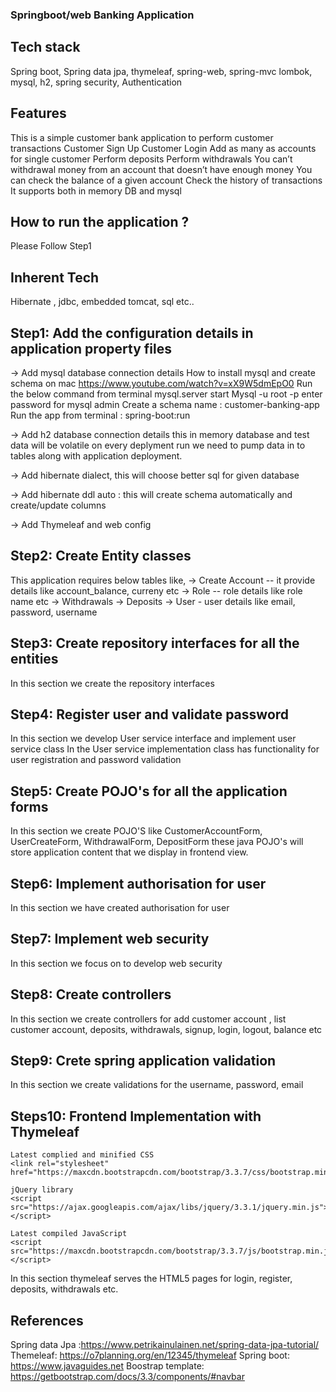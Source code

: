 ###  Springboot/web Banking Application 

## Tech stack
Spring boot, Spring data jpa, thymeleaf, spring-web, spring-mvc lombok, mysql, h2, spring security,
Authentication

## Features 
This is a simple customer bank application to perform customer transactions
Customer Sign Up
Customer Login
Add as many as accounts for single customer 
Perform deposits
Perform withdrawals
You can’t withdrawal money from an account that doesn’t have enough money
You can check the balance of a given account
Check the history of transactions
It supports both in memory DB and mysql

## How to run the application ?

Please Follow Step1
  
## Inherent Tech 
Hibernate , jdbc, embedded tomcat, sql etc..

## Step1: Add the configuration details in application property files 
 -> Add mysql database connection details
        How to install mysql and create schema on mac
        https://www.youtube.com/watch?v=xX9W5dmEpO0
        Run the below command from terminal 
        mysql.server start 
        Mysql  -u root -p 
        enter password for mysql admin 
        Create a schema name : customer-banking-app
        Run the app from terminal  : spring-boot:run
        
 -> Add h2 database connection details
        this in memory database and test data will be volatile on every deplyment run we need to pump data in to tables along with application deployment. 
        
 -> Add hibernate dialect, this will choose better sql for given database 
 
 -> Add hibernate ddl auto : this will create schema automatically and create/update columns
 
 -> Add Thymeleaf and web config
 
 ## Step2: Create Entity classes 
 This application requires below tables like, 
 -> Create Account -- it provide details like account_balance, curreny etc
 -> Role -- role details like role name etc
 -> Withdrawals
 -> Deposits 
 -> User - user details like email, password, username
 
## Step3: Create repository interfaces for all the entities 
 In this section we create the repository interfaces 
 
## Step4: Register user and validate password 
In this section we develop User service interface and implement user service class 
In the User service implementation class has functionality for user registration and password validation 

## Step5: Create POJO's for all the application forms
In this section we create POJO'S like CustomerAccountForm, UserCreateForm, WithdrawalForm, DepositForm 
these java POJO's will store application content that we display in frontend view.

## Step6: Implement authorisation for user 
In this section we have created authorisation for user 

## Step7: Implement web security
In this section we focus on to develop web security 

## Step8: Create controllers
In this section we create controllers for add customer account , list customer account, deposits, withdrawals, 
signup, login, logout, balance etc

## Step9: Crete spring application validation 
In this section we create validations for the username, password, email

## Steps10: Frontend Implementation with Thymeleaf
    Latest complied and minified CSS 
    <link rel="stylesheet" href="https://maxcdn.bootstrapcdn.com/bootstrap/3.3.7/css/bootstrap.min.css">

    jQuery library 
    <script src="https://ajax.googleapis.com/ajax/libs/jquery/3.3.1/jquery.min.js"></script>

    Latest compiled JavaScript 
    <script src="https://maxcdn.bootstrapcdn.com/bootstrap/3.3.7/js/bootstrap.min.js"></script>
    
 In this section thymeleaf serves the HTML5 pages for login, register, deposits, withdrawals etc.
 

## References
Spring data Jpa :https://www.petrikainulainen.net/spring-data-jpa-tutorial/
Themeleaf: https://o7planning.org/en/12345/thymeleaf
Spring boot: https://www.javaguides.net
Boostrap template: https://getbootstrap.com/docs/3.3/components/#navbar
